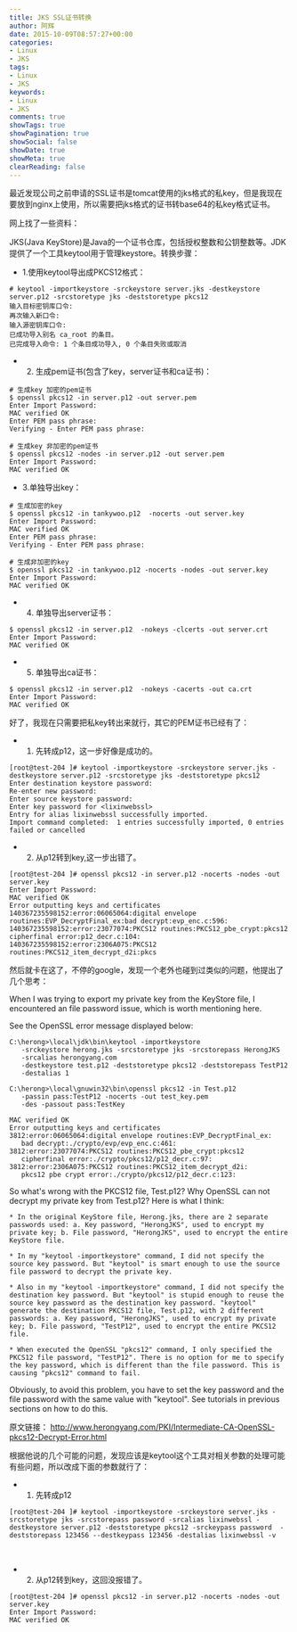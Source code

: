 ```yaml
---
title: JKS SSL证书转换
author: 阿辉
date: 2015-10-09T08:57:27+00:00
categories:
- Linux
- JKS
tags:
- Linux
- JKS
keywords:
- Linux
- JKS
comments: true
showTags: true
showPagination: true
showSocial: false
showDate: true
showMeta: true
clearReading: false
---
```

最近发现公司之前申请的SSL证书是tomcat使用的jks格式的私key，但是我现在要放到nginx上使用，所以需要把jks格式的证书转base64的私key格式证书。

网上找了一些资料：

JKS(Java KeyStore)是Java的一个证书仓库，包括授权整数和公钥整数等。JDK提供了一个工具keytool用于管理keystore。转换步骤：

* 1.使用keytool导出成PKCS12格式：
```
# keytool -importkeystore -srckeystore server.jks -destkeystore server.p12 -srcstoretype jks -deststoretype pkcs12
输入目标密钥库口令:  
再次输入新口令:
输入源密钥库口令:  
已成功导入别名 ca_root 的条目。
已完成导入命令: 1 个条目成功导入, 0 个条目失败或取消
```

* 2. 生成pem证书(包含了key，server证书和ca证书)：

```
# 生成key 加密的pem证书
$ openssl pkcs12 -in server.p12 -out server.pem
Enter Import Password:
MAC verified OK
Enter PEM pass phrase:
Verifying - Enter PEM pass phrase:
 
# 生成key 非加密的pem证书
$ openssl pkcs12 -nodes -in server.p12 -out server.pem
Enter Import Password:
MAC verified OK
```
<!--more-->

* 3.单独导出key：
```
# 生成加密的key
$ openssl pkcs12 -in tankywoo.p12  -nocerts -out server.key
Enter Import Password:
MAC verified OK
Enter PEM pass phrase:
Verifying - Enter PEM pass phrase:
 
# 生成非加密的key
$ openssl pkcs12 -in tankywoo.p12 -nocerts -nodes -out server.key
Enter Import Password:
MAC verified OK
```

* 4. 单独导出server证书：
```
$ openssl pkcs12 -in server.p12  -nokeys -clcerts -out server.crt
Enter Import Password:
MAC verified OK
```
* 5. 单独导出ca证书：
```
$ openssl pkcs12 -in server.p12  -nokeys -cacerts -out ca.crt
Enter Import Password:
MAC verified OK
```

好了，我现在只需要把私key转出来就行，其它的PEM证书已经有了：

* 1. 先转成p12，这一步好像是成功的。
```
[root@test-204 ]# keytool -importkeystore -srckeystore server.jks -destkeystore server.p12 -srcstoretype jks -deststoretype pkcs12
Enter destination keystore password:
Re-enter new password:
Enter source keystore password:
Enter key password for <lixinwebssl>
Entry for alias lixinwebssl successfully imported.
Import command completed:  1 entries successfully imported, 0 entries failed or cancelled
```
* 2. 从p12转到key,这一步出错了。
```
[root@test-204 ]# openssl pkcs12 -in server.p12 -nocerts -nodes -out server.key
Enter Import Password:
MAC verified OK
Error outputting keys and certificates
140367235598152:error:06065064:digital envelope routines:EVP_DecryptFinal_ex:bad decrypt:evp_enc.c:596:
140367235598152:error:23077074:PKCS12 routines:PKCS12_pbe_crypt:pkcs12 cipherfinal error:p12_decr.c:104:
140367235598152:error:2306A075:PKCS12 routines:PKCS12_item_decrypt_d2i:pkcs
```
然后就卡在这了，不停的google，发现一个老外也碰到过类似的问题，他提出了几个思考：

When I was trying to export my private key from the KeyStore file, I encountered an file password issue, which is worth mentioning here.

See the OpenSSL error message displayed below:
```
C:\herong>\local\jdk\bin\keytool -importkeystore 
   -srckeystore herong.jks -srcstoretype jks -srcstorepass HerongJKS
   -srcalias herongyang.com
   -destkeystore test.p12 -deststoretype pkcs12 -deststorepass TestP12
   -destalias 1

C:\herong>\local\gnuwin32\bin\openssl pkcs12 -in Test.p12 
   -passin pass:TestP12 -nocerts -out test_key.pem 
   -des -passout pass:TestKey

MAC verified OK
Error outputting keys and certificates
3812:error:06065064:digital envelope routines:EVP_DecryptFinal_ex:
   bad decrypt:./crypto/evp/evp_enc.c:461:
3812:error:23077074:PKCS12 routines:PKCS12_pbe_crypt:pkcs12 
   cipherfinal error:./crypto/pkcs12/p12_decr.c:97:
3812:error:2306A075:PKCS12 routines:PKCS12_item_decrypt_d2i:
   pkcs12 pbe crypt error:./crypto/pkcs12/p12_decr.c:123:
```

So what's wrong with the PKCS12 file, Test.p12? Why OpenSSL can not decrypt my private key from Test.p12? Here is what I think:

	* In the original KeyStore file, Herong.jks, there are 2 separate passwords used: a. Key password, "HerongJKS", used to encrypt my private key; b. File password, "HerongJKS", used to encrypt the entire KeyStore file.

	* In my "keytool -importkeystore" command, I did not specify the source key password. But "keytool" is smart enough to use the source file password to decrypt the private key.

	* Also in my "keytool -importkeystore" command, I did not specify the destination key password. But "keytool" is stupid enough to reuse the source key password as the destination key password. "keytool" generate the destination PKCS12 file, Test.p12, with 2 different passwords: a. Key password, "HerongJKS", used to encrypt my private key; b. File password, "TestP12", used to encrypt the entire PKCS12 file.

	* When executed the OpenSSL "pkcs12" command, I only specified the PKCS12 file password, "TestP12". There is no option for me to specify the key password, which is different than the file password. This is causing "pkcs12" command to fail.
  
Obviously, to avoid this problem, you have to set the key password and the file password with the same value with "keytool". See tutorials in previous sections on how to do this.

原文链接：
http://www.herongyang.com/PKI/Intermediate-CA-OpenSSL-pkcs12-Decrypt-Error.html

根据他说的几个可能的问题，发现应该是keytool这个工具对相关参数的处理可能有些问题，所以改成下面的参数就行了：

* 1. 先转成p12
```
[root@test-204 ]# keytool -importkeystore -srckeystore server.jks -srcstoretype jks -srcstorepass password -srcalias lixinwebssl -destkeystore server.p12 -deststoretype pkcs12 -srckeypass password  -deststorepass 123456 --destkeypass 123456 -destalias lixinwebssl -v
```
 

* 2. 从p12转到key，这回没报错了。
```
[root@test-204 ]# openssl pkcs12 -in server.p12 -nocerts -nodes -out server.key
Enter Import Password:
MAC verified OK
```
 
